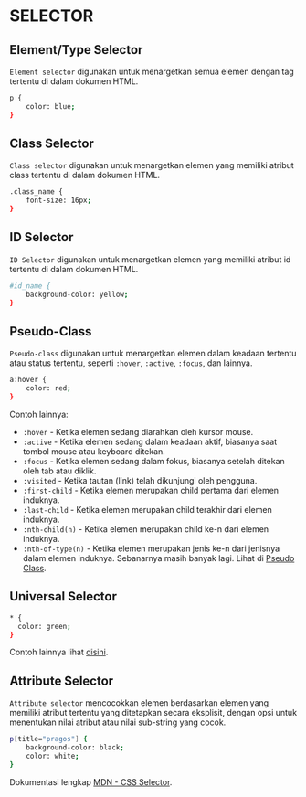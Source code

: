 # SELECTOR
## Element/Type Selector
`Element selector` digunakan untuk menargetkan semua elemen dengan tag tertentu di dalam dokumen HTML.
```bash
p {
    color: blue;
}
```

## Class Selector
`Class selector` digunakan untuk menargetkan elemen yang memiliki atribut class tertentu di dalam dokumen HTML.
```bash
.class_name {
    font-size: 16px;
}
```
## ID Selector
`ID Selector` digunakan untuk menargetkan elemen yang memiliki atribut id tertentu di dalam dokumen HTML.
```bash
#id_name {
    background-color: yellow;
}
```
## Pseudo-Class
`Pseudo-class` digunakan untuk menargetkan elemen dalam keadaan tertentu atau status tertentu, seperti `:hover`, `:active`, `:focus`, dan lainnya.
```bash
a:hover {
    color: red;
}
```
Contoh lainnya:
- `:hover` - Ketika elemen sedang diarahkan oleh kursor mouse.
- `:active` - Ketika elemen sedang dalam keadaan aktif, biasanya saat tombol mouse atau keyboard ditekan.
- `:focus` - Ketika elemen sedang dalam fokus, biasanya setelah ditekan oleh tab atau diklik.
- `:visited` - Ketika tautan (link) telah dikunjungi oleh pengguna.
- `:first-child` - Ketika elemen merupakan child pertama dari elemen induknya.
- `:last-child` - Ketika elemen merupakan child terakhir dari elemen induknya.
- `:nth-child(n)` - Ketika elemen merupakan child ke-n dari elemen induknya.
- `:nth-of-type(n)` - Ketika elemen merupakan jenis ke-n dari jenisnya dalam elemen induknya.
Sebanarnya masih banyak lagi. Lihat di [Pseudo Class](https://developer.mozilla.org/en-US/docs/Web/CSS/Pseudo-classes).

## Universal Selector
```bash
* {
  color: green;
}
```
Contoh lainnya lihat [disini](https://developer.mozilla.org/en-US/docs/Web/CSS/Universal_selectors).

## Attribute Selector
`Attribute selector` mencocokkan elemen berdasarkan elemen yang memiliki atribut tertentu yang ditetapkan secara eksplisit, dengan opsi untuk menentukan nilai atribut atau nilai sub-string yang cocok.
```bash
p[title="pragos"] {
    background-color: black;
    color: white;
}
```

Dokumentasi lengkap [MDN - CSS Selector](https://developer.mozilla.org/en-US/docs/Web/CSS/CSS_selectors).